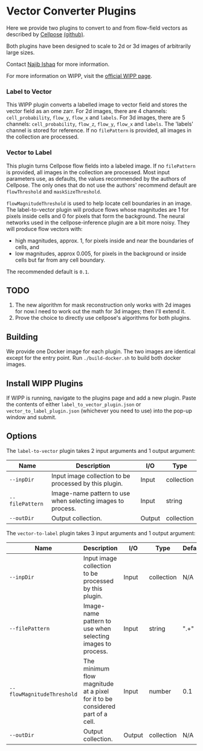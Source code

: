 # Vector Converter Plugins

Here we provide two plugins to convert to and from flow-field vectors as described by [Cellpose](https://www.nature.com/articles/s41592-020-01018-x.epdf?sharing_token=yrCA1mB-y9TR8-RC8w_CPdRgN0jAjWel9jnR3ZoTv0Ms-A3TbUG5N7s_6d3I7lMImMDE6cyl-17ubiknffX50r-dX1un0XSIQ2PGYWsCV1du16fIaipcHNxste8FMByEL75Ek_S2_UEVkSk7lCFllWEVogGWJwmQkBC9uKq9UEA%3D) [(github)](https://github.com/MouseLand/cellpose).

Both plugins have been designed to scale to 2d or 3d images of arbitrarily large sizes.

Contact [Najib Ishaq](mailto:najib.ishaq@axleinfo.com) for more information.

For more information on WIPP, visit the [official WIPP page](https://isg.nist.gov/deepzoomweb/software/wipp).

### Label to Vector

This WIPP plugin converts a labelled image to vector field and stores the vector field as an ome zarr.
For 2d images, there are 4 channels: `cell_probability`, `flow_y`, `flow_x` and `labels`.
For 3d images, there are 5 channels: `cell_probability`, `flow_z`, `flow_y`, `flow_x` and `labels`.
The 'labels' channel is stored for reference.
If no `filePattern` is provided, all images in the collection are processed.

### Vector to Label

This plugin turns Cellpose flow fields into a labeled image.
If no `filePattern` is provided, all images in the collection are processed.
Most input parameters use, as defaults, the values recommended by the authors of Cellpose.
The only ones that do not use the authors' recommend default are `flowThreshold` and `maskSizeThreshold`.

`flowMagnitudeThreshold` is used to help locate cell boundaries in an image.
The label-to-vector plugin will produce flows whose magnitudes are 1 for pixels inside cells and 0 for pixels that form the background.
The neural networks used in the cellpose-inference plugin are a bit more noisy.
They will produce flow vectors with:

- high magnitudes, approx. 1, for pixels inside and near the boundaries of cells, and
- low magnitudes, approx 0.005, for pixels in the background or inside cells but far from any cell boundary.

The recommended default is `0.1`.

## TODO

1. The new algorithm for mask reconstruction only works with 2d images for now.I need to work out the math for 3d images; then I'll extend it.
2. Prove the choice to directly use cellpose's algorithms for both plugins.

## Building

We provide one Docker image for each plugin.
The two images are identical except for the entry point.
Run `./build-docker.sh` to build both docker images.

## Install WIPP Plugins

If WIPP is running, navigate to the plugins page and add a new plugin.
Paste the contents of either `label_to_vector_plugin.json` or `vector_to_label_plugin.json` (whichever you need to use) into the pop-up window and submit.

## Options

The `label-to-vector` plugin takes 2 input arguments and 1 output argument:

| Name            | Description                                                 | I/O    | Type       |
| --------------- | ----------------------------------------------------------- | ------ | ---------- |
| `--inpDir`      | Input image collection to be processed by this plugin.      | Input  | collection |
| `--filePattern` | Image-name pattern to use when selecting images to process. | Input  | string     |
| `--outDir`      | Output collection.                                          | Output | collection |

The `vector-to-label` plugin takes 3 input arguments and 1 output argument:

| Name                       | Description                                                                   | I/O    | Type       | Defaults |
| -------------------------- | ----------------------------------------------------------------------------- | ------ | ---------- | -------- |
| `--inpDir`                 | Input image collection to be processed by this plugin.                        | Input  | collection | N/A      |
| `--filePattern`            | Image-name pattern to use when selecting images to process.                   | Input  | string     | ".+"     |
| `--flowMagnitudeThreshold` | The minimum flow magnitude at a pixel for it to be considered part of a cell. | Input  | number     | 0.1      |
| `--outDir`                 | Output collection.                                                            | Output | collection | N/A      |
